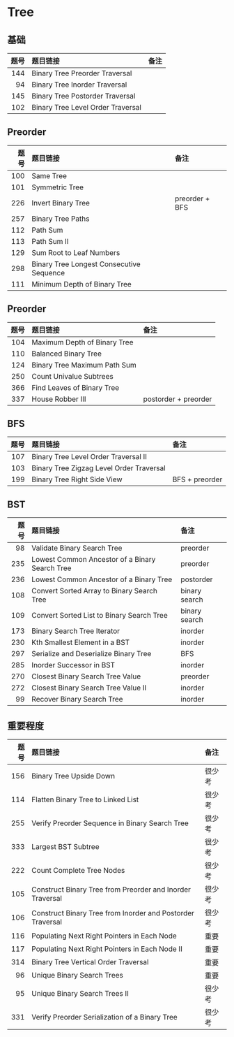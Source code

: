 # Tree

## 基础

| 题号 | 题目链接 | 备注 |
| -: | :- | :- |
| 144 | Binary Tree Preorder Traversal | |
| 94 | Binary Tree Inorder Traversal | |
| 145 | Binary Tree Postorder Traversal | |
| 102 | Binary Tree Level Order Traversal | |

## Preorder

| 题号 | 题目链接 | 备注 |
| -: | :- | :- |
| 100 | Same Tree | |
| 101 | Symmetric Tree | |
| 226 | Invert Binary Tree | preorder + BFS | |
| 257 | Binary Tree Paths | |
| 112 | Path Sum | |
| 113 | Path Sum II | |
| 129 | Sum Root to Leaf Numbers | |
| 298 | Binary Tree Longest Consecutive Sequence | |
| 111 | Minimum Depth of Binary Tree | |

## Preorder

| 题号 | 题目链接 | 备注 |
| -: | :- | :- |
| 104 | Maximum Depth of Binary Tree | |
| 110 | Balanced Binary Tree | |
| 124 | Binary Tree Maximum Path Sum | |
| 250 | Count Univalue Subtrees | |
| 366 | Find Leaves of Binary Tree | |
| 337 | House Robber III | postorder + preorder | |

## BFS

| 题号 | 题目链接 | 备注 |
| -: | :- | :- |
| 107 | Binary Tree Level Order Traversal II | |
| 103 | Binary Tree Zigzag Level Order Traversal | |
| 199 | Binary Tree Right Side View | BFS + preorder | |

## BST

| 题号 | 题目链接 | 备注 |
| -: | :- | :- |
| 98 | Validate Binary Search Tree | preorder | |
| 235 | Lowest Common Ancestor of a Binary Search Tree | preorder | |
| 236 | Lowest Common Ancestor of a Binary Tree | postorder | |
| 108 | Convert Sorted Array to Binary Search Tree | binary search | |
| 109 | Convert Sorted List to Binary Search Tree | binary search | |
| 173 | Binary Search Tree Iterator | inorder | |
| 230 | Kth Smallest Element in a BST | inorder | |
| 297 | Serialize and Deserialize Binary Tree | BFS | |
| 285 | Inorder Successor in BST | inorder | |
| 270 | Closest Binary Search Tree Value | preorder | |
| 272 | Closest Binary Search Tree Value II | inorder | |
| 99 | Recover Binary Search Tree | inorder | |

## 重要程度

| 题号 | 题目链接 | 备注 |
| -: | :- | :- |
| 156 | Binary Tree Upside Down | 很少考 |
| 114 | Flatten Binary Tree to Linked List | 很少考 |
| 255 | Verify Preorder Sequence in Binary Search Tree | 很少考 |
| 333 | Largest BST Subtree | 很少考 |
| 222 | Count Complete Tree Nodes | 很少考 |
| 105 | Construct Binary Tree from Preorder and Inorder Traversal | 很少考 |
| 106 | Construct Binary Tree from Inorder and Postorder Traversal | 很少考 |
| 116 | Populating Next Right Pointers in Each Node | 重要 |
| 117 | Populating Next Right Pointers in Each Node II | 重要 |
| 314 | Binary Tree Vertical Order Traversal | 重要 |
| 96 | Unique Binary Search Trees | 重要 |
| 95 | Unique Binary Search Trees II | 很少考 |
| 331 | Verify Preorder Serialization of a Binary Tree | 很少考 |
